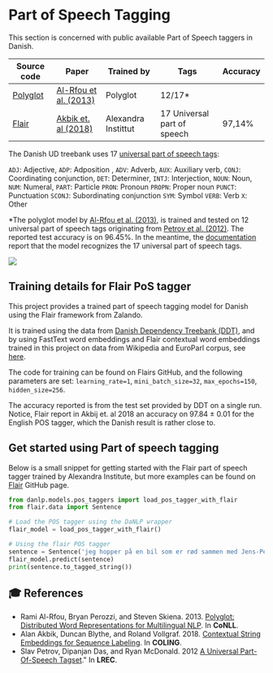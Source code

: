 Part of Speech Tagging
======================
This section is concerned with public available Part of Speech taggers in Danish. 

| Source code | Paper | Trained by | Tags | Accuracy |
|-------|-------|-------|-------|-------|
| [Polyglot](https://polyglot.readthedocs.io/en/latest/POS.html/#) | [Al-Rfou et al. (2013)](<http://www.aclweb.org/anthology/W13-3520>) | Polyglot | 12/17* |  |
| [Flair](<https://github.com/zalandoresearch/flair>) | [Akbik et. al (2018)](<https://alanakbik.github.io/papers/coling2018.pdf>) | Alexandra Instittut | 17  Universal part of speech | 97,14% |

The Danish UD treebank  uses 17 [universal part of speech tags](<https://universaldependencies.org/u/pos/index.html>):

`ADJ`: Adjective, `ADP`: Adposition , `ADV`: Adverb, `AUX`: Auxiliary verb, `CONJ`: Coordinating conjunction, `DET`: Determiner, `INTJ`: Interjection, `NOUN`: Noun, `NUM`: Numeral, `PART`: Particle `PRON`: Pronoun `PROPN`: Proper noun `PUNCT`: Punctuation `SCONJ`: Subordinating conjunction `SYM`: Symbol `VERB`: Verb `X`: Other

*The polyglot model by [Al-Rfou et al. (2013)](https://www.aclweb.org/anthology/W13-3520), is trained and 
tested on 12 universal part of speech tags originating from
[Petrov et al. (2012)](http://www.lrec-conf.org/proceedings/lrec2012/pdf/274_Paper.pdf).
The reported test accuracy is  on 96.45%. In the meantime, the 
[documentation](<https://polyglot.readthedocs.io/en/latest/POS.html>) report that the model recognizes the
17 universal part of speech tags.

![](../imgs/postag_eksempel.gif)


## Training details for Flair PoS tagger

This project provides a trained part of speech tagging model for Danish using the Flair framework from Zalando.

It is trained using the data from 
[Danish Dependency Treebank (DDT)](https://github.com/UniversalDependencies/UD_Danish-DDT/tree/master),
and by using FastText word embeddings and Flair contextual word embeddings trained in this project on data 
from Wikipedia and EuroParl corpus,
see [here](<https://github.com/alexandrainst/danlp/blob/master/docs/models/embeddings.md>).

The code for training can be found on Flairs GitHub, and the following parameters are set:
`learning_rate=1`, `mini_batch_size=32`, `max_epochs=150`, `hidden_size=256`.

The accuracy reported is from the test set provided by DDT on a single run.
Notice, Flair report in Akbij et. al 2018 an accuracy on 97.84 ± 0.01 for the English POS tagger,
which the Danish result is rather close to.


## Get started using Part of speech tagging

Below is a small snippet for getting started with the Flair part of speech tagger trained by Alexandra Institute, but more examples can be found on [Flair](<https://github.com/zalandoresearch/flair>) GitHub page. 

```python
from danlp.models.pos_taggers import load_pos_tagger_with_flair
from flair.data import Sentence

# Load the POS tagger using the DaNLP wrapper
flair_model = load_pos_tagger_with_flair()

# Using the flair POS tagger
sentence = Sentence('jeg hopper på en bil som er rød sammen med Jens-Peter E. Hansen') 
flair_model.predict(sentence) 
print(sentence.to_tagged_string())
```

## 🎓 References 
- Rami Al-Rfou, Bryan Perozzi, and Steven Skiena. 2013. [Polyglot: Distributed Word Representations for Multilingual NLP](https://www.aclweb.org/anthology/W13-3520). In **CoNLL**.
- Alan Akbik, Duncan Blythe, and Roland Vollgraf. 2018. [Contextual String Embeddings for Sequence Labeling](https://alanakbik.github.io/papers/coling2018.pdf). In **COLING**.
- Slav Petrov, Dipanjan Das, and Ryan McDonald. 2012 [A Universal Part-Of-Speech Tagset](http://www.lrec-conf.org/proceedings/lrec2012/pdf/274_Paper.pdf)." In **LREC**.
